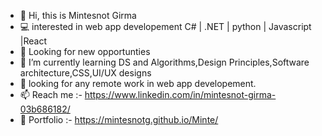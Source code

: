 - 👋 Hi, this is Mintesnot Girma 
- 💻 interested in web app developement C# | .NET | python | Javascript |React
- 👀 Looking for new opportunties
- 🌱 I’m currently learning DS and Algorithms,Design Principles,Software architecture,CSS,UI/UX designs 
- 💞️ looking for any remote work in web app developement.
- 📫 Reach me :- https://www.linkedin.com/in/mintesnot-girma-03b686182/
- 🧔 Portfolio  :-  https://mintesnotg.github.io/Minte/

<!---
Mintesnotg/Mintesnotg is a ✨ special ✨ repository because its `README.md` (this file) appears on your GitHub profile.
You can click the Preview link to take a look at your changes.
--->
